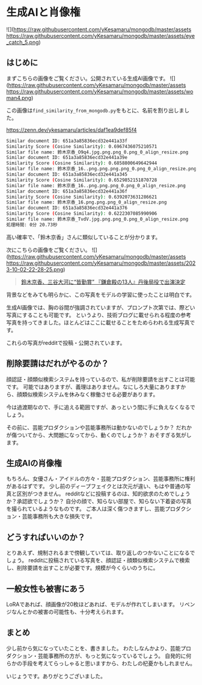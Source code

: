 # 生成AIと肖像権

![](https://raw.githubusercontent.com/yKesamaru/mongodb/master/assets
https://raw.githubusercontent.com/yKesamaru/mongodb/master/assets/eye_catch_5.png)

## はじめに
まずこちらの画像をご覧ください。公開されている生成AI画像です。
![](https://raw.githubusercontent.com/yKesamaru/mongodb/master/assets
https://raw.githubusercontent.com/yKesamaru/mongodb/master/assets/woman4.png)

この画像は`find_similarity_from_mongodb.py`をもとに、名前を割り出しました。

https://zenn.dev/ykesamaru/articles/daf1ea9def85f4

```bash
Similar document ID: 651a3a85836ecd32e441a33f
Similarity Score (Cosine Similarity): 0.6967436075210571
Similar file name: 鈴木京香_O9q4.jpg.png.png_0.png_0_align_resize.png
Similar document ID: 651a3a85836ecd32e441a39e
Similarity Score (Cosine Similarity): 0.6858800649642944
Similar file name: 鈴木京香_16..png.png.png.png_0.png_0_align_resize.png
Similar document ID: 651a3a85836ecd32e441a345
Similarity Score (Cosine Similarity): 0.6529852151870728
Similar file name: 鈴木京香_16..png.png.png_0.png_0_align_resize.png
Similar document ID: 651a3a85836ecd32e441a36f
Similarity Score (Cosine Similarity): 0.6392073631286621
Similar file name: 鈴木京香_16.png.png.png_0_align_resize.png
Similar document ID: 651a3a85836ecd32e441a376
Similarity Score (Cosine Similarity): 0.6222307085990906
Similar file name: 鈴木京香_TvdV.jpg.png.png_0.png_0_align_resize.png
処理時間: 0分 20.73秒
```
高い確率で、「鈴木京香」さんに類似していることが分かります。

次にこちらの画像をご覧ください。
![](https://raw.githubusercontent.com/yKesamaru/mongodb/master/assets
https://raw.githubusercontent.com/yKesamaru/mongodb/master/assets/2023-10-02-22-28-25.png)
> [鈴木京香、三谷大河に“皆勤賞” 『鎌倉殿の13人』丹後局役で出演決定](https://www.oricon.co.jp/news/2191840/full/)

背景などをみても明らかに、この写真をモデルの学習に使ったことは明白です。

生成AI画像では、胸の谷間が強調されていますが、プロンプト次第では、際どい写真にすることも可能です。
というより、技術ブログに載せられる程度の参考写真を持ってきました。ほとんどはここに載せることをためらわれる生成写真です。

これらの写真がredditで投稿・公開されています。

## 削除要請はだれがやるのか？
顔認証・顔類似検索システムを持っているので、私が削除要請を出すことは可能です。
可能ではありますが、義理はありません。なにしろ大量にありますから、顔類似検索システムを休みなく稼働させる必要があります。

今は過渡期なので、手に追える範囲ですが、あっという間に手に負えなくなるでしょう。

その前に、芸能プロダクションや芸能事務所は動かないのでしょうか？
だれかが傷ついてから、大問題になってから、動くのでしょうか？
おそすぎる気がします。

## 生成AIの肖像権
もちろん、女優さん・アイドルの方々・芸能プロダクション、芸能事務所に権利があるはずです。
少し前のディープフェイクとは次元が違い、もはや普通の写真と区別がつきません。
redditなどに投稿するのは、知的欲求のためでしょうか？承認欲でしょうか？
自分の顔で、知らない部屋で、知らない下着姿の写真を撮られているようなものです。
ご本人は深く傷つきますし、芸能プロダクション・芸能事務所も大きな損失です。

## どうすればいいのか？
とりあえず、規制されるまで傍観していては、取り返しのつかないことになるでしょう。
redditに投稿されている写真を、顔認証・顔類似検索システムで検索し、削除要請を出すことが必要です。規模が今くらいのうちに。

## 一般女性も被害にあう
LoRAであれば、顔画像が20枚ほどあれば、モデルが作れてしまいます。
リベンジなんとかの被害の可能性も、十分考えられます。

## まとめ
少し前から気になっていたことを、書きました。
わたしなんかより、芸能プロダクション・芸能事務所の方が、もっと気になっているでしょう。
自発的に何らかの手段を考えてらっしゃると思いますから、わたしの杞憂かもしれません。


いじょうです。ありがとうございました。

